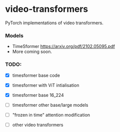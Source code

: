 # video-transformers

PyTorch implementations of video transformers.

### Models
 - TimeSformer https://arxiv.org/pdf/2102.05095.pdf
 - More coming soon.
 
 
### TODO:
- [x] timesformer base code
- [x] timesformer with ViT intialisation
- [x] timesformer base 16_224
- [ ] timesformer other base/large models
- [ ] "frozen in time" attention modification
- [ ] other video transformers


